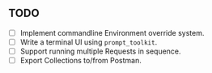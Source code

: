 ## TODO

- [ ] Implement commandline Environment override system.
- [ ] Write a terminal UI using `prompt_toolkit`.
- [ ] Support running multiple Requests in sequence.
- [ ] Export Collections to/from Postman.
